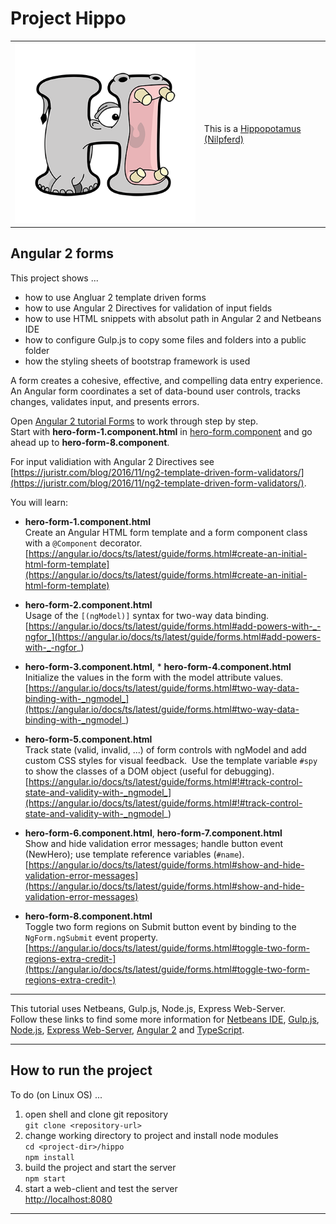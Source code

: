 # Project Hippo  

|  |  |
| --- | ---------- |
| ![Project Logo](images/hippo.png) | This is a [Hippopotamus (Nilpferd)](https://a-z-animals.com/animals/hippo/) |
 
## Angular 2 forms

This project shows ...

* how to use Angluar 2 template driven forms
* how to use Angular 2 Directives for validation of input fields
* how to use HTML snippets with absolut path in Angular 2 and Netbeans IDE
* how to configure Gulp.js to copy some files and folders into a public folder
* how the styling sheets of bootstrap framework is used

A form creates a cohesive, effective, and compelling data entry experience.
An Angular form coordinates a set of data-bound user controls, tracks changes, validates input, and presents errors.

Open [Angular 2 tutorial Forms](https://angular.io/docs/ts/latest/guide/forms.html)
to work through step by step.  
Start with **hero-form-1.component.html** in [hero-form.component](src/ng2/app/hero-form.component.ts)
and go ahead up to **hero-form-8.component**.

For input validiation with Angular 2 Directives see 
[https://juristr.com/blog/2016/11/ng2-template-driven-form-validators/](https://juristr.com/blog/2016/11/ng2-template-driven-form-validators/).

You will learn:

* **hero-form-1.component.html**  
  Create an Angular HTML form template and a form component class with a `@Component` decorator.  
  [https://angular.io/docs/ts/latest/guide/forms.html#create-an-initial-html-form-template](https://angular.io/docs/ts/latest/guide/forms.html#create-an-initial-html-form-template)

* **hero-form-2.component.html**  
  Usage of the `[(ngModel)]` syntax for two-way data binding.  
  [https://angular.io/docs/ts/latest/guide/forms.html#add-powers-with-_-ngfor_](https://angular.io/docs/ts/latest/guide/forms.html#add-powers-with-_-ngfor_)

* **hero-form-3.component.html**, * **hero-form-4.component.html**    
  Initialize the values in the form with the model attribute values.  
  [https://angular.io/docs/ts/latest/guide/forms.html#two-way-data-binding-with-_ngmodel_](https://angular.io/docs/ts/latest/guide/forms.html#two-way-data-binding-with-_ngmodel_)

* **hero-form-5.component.html**  
  Track state (valid, invalid, ...) of form controls with ngModel and add custom CSS styles for visual feedback.
  Use the template variable `#spy` to show the classes of a DOM object (useful for debugging).  
  [https://angular.io/docs/ts/latest/guide/forms.html#!#track-control-state-and-validity-with-_ngmodel_](https://angular.io/docs/ts/latest/guide/forms.html#!#track-control-state-and-validity-with-_ngmodel_)

* **hero-form-6.component.html**, **hero-form-7.component.html**  
  Show and hide validation error messages; handle button event (NewHero); use template reference variables (`#name`).  
  [https://angular.io/docs/ts/latest/guide/forms.html#show-and-hide-validation-error-messages](https://angular.io/docs/ts/latest/guide/forms.html#show-and-hide-validation-error-messages)

* **hero-form-8.component.html**  
  Toggle two form regions on Submit button event by binding to the `NgForm.ngSubmit` event property.   
  [https://angular.io/docs/ts/latest/guide/forms.html#toggle-two-form-regions-extra-credit-](https://angular.io/docs/ts/latest/guide/forms.html#toggle-two-form-regions-extra-credit-)

--------------------------------------------------------------

This tutorial uses Netbeans, Gulp.js, Node.js, Express Web-Server.  
Follow these links to find some more information for
[Netbeans IDE](http://netbeans.org/), 
[Gulp.js](https://www.npmjs.com/package/gulp),
[Node.js](https://nodejs.org/en/), 
[Express Web-Server](https://www.npmjs.com/package/express), 
[Angular 2](https://angular.io/docs/) and 
[TypeScript](https://www.typescriptlang.org/).

--------------------------------------------------------------

## How to run the project 

To do (on Linux OS) ...

1. open shell and clone git repository  
  `git clone <repository-url>`
2. change working directory to project and install node modules  
  `cd <project-dir>/hippo`  
  `npm install`
3. build the project and start the server  
  `npm start`
4. start a web-client and test the server  
  [http://localhost:8080](http://localhost:8080)

-------------------------------------------------------------
